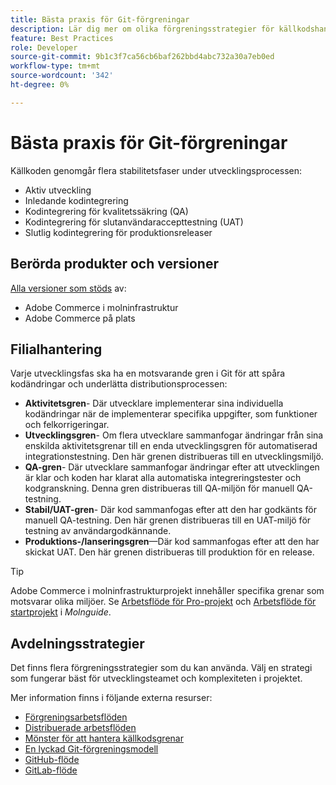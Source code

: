 ```yaml
---
title: Bästa praxis för Git-förgreningar
description: Lär dig mer om olika förgreningsstrategier för källkodshantering.
feature: Best Practices
role: Developer
source-git-commit: 9b1c3f7ca56cb6baf262bbd4abc732a30a7eb0ed
workflow-type: tm+mt
source-wordcount: '342'
ht-degree: 0%

---
```



# Bästa praxis för Git-förgreningar

Källkoden genomgår flera stabilitetsfaser under utvecklingsprocessen:

- Aktiv utveckling
- Inledande kodintegrering
- Kodintegrering för kvalitetssäkring (QA)
- Kodintegrering för slutanvändaraccepttestning (UAT)
- Slutlig kodintegrering för produktionsreleaser

## Berörda produkter och versioner

[Alla versioner som stöds](../../../release/versions.md) av:

- Adobe Commerce i molninfrastruktur
- Adobe Commerce på plats

## Filialhantering

Varje utvecklingsfas ska ha en motsvarande gren i Git för att spåra kodändringar och underlätta distributionsprocessen:

- **Aktivitetsgren**- Där utvecklare implementerar sina individuella kodändringar när de implementerar specifika uppgifter, som funktioner och felkorrigeringar.
- **Utvecklingsgren**- Om flera utvecklare sammanfogar ändringar från sina enskilda aktivitetsgrenar till en enda utvecklingsgren för automatiserad integrationstestning. Den här grenen distribueras till en utvecklingsmiljö.
- **QA-gren**- Där utvecklare sammanfogar ändringar efter att utvecklingen är klar och koden har klarat alla automatiska integreringstester och kodgranskning. Denna gren distribueras till QA-miljön för manuell QA-testning.
- **Stabil/UAT-gren**- Där kod sammanfogas efter att den har godkänts för manuell QA-testning. Den här grenen distribueras till en UAT-miljö för testning av användargodkännande.
- **Produktions-/lanseringsgren**—Där kod sammanfogas efter att den har skickat UAT. Den här grenen distribueras till produktion för en release.

>[!TIP]
>
>Adobe Commerce i molninfrastrukturprojekt innehåller specifika grenar som motsvarar olika miljöer. Se [Arbetsflöde för Pro-projekt](https://experienceleague.adobe.com/docs/commerce-cloud-service/user-guide/architecture/pro-develop-deploy-workflow.html) och [Arbetsflöde för startprojekt](https://experienceleague.adobe.com/docs/commerce-cloud-service/user-guide/architecture/starter-develop-deploy-workflow.html) i _Molnguide_.

## Avdelningsstrategier

Det finns flera förgreningsstrategier som du kan använda. Välj en strategi som fungerar bäst för utvecklingsteamet och komplexiteten i projektet.

Mer information finns i följande externa resurser:

- [Förgreningsarbetsflöden](https://git-scm.com/book/en/v2/Git-Branching-Branching-Workflows)
- [Distribuerade arbetsflöden](https://git-scm.com/book/en/v2/Distributed-Git-Distributed-Workflows)
- [Mönster för att hantera källkodsgrenar](https://martinfowler.com/articles/branching-patterns.html)
- [En lyckad Git-förgreningsmodell](https://nvie.com/posts/a-successful-git-branching-model/)
- [GitHub-flöde](https://docs.github.com/en/get-started/quickstart/github-flow)
- [GitLab-flöde](https://about.gitlab.com/blog/2023/07/27/gitlab-flow-duo/)
